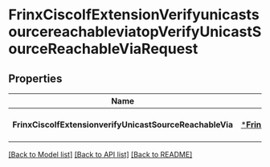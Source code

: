 # FrinxCiscoIfExtensionVerifyunicastsourcereachableviatopVerifyUnicastSourceReachableViaRequest

## Properties
Name | Type | Description | Notes
------------ | ------------- | ------------- | -------------
**FrinxCiscoIfExtensionverifyUnicastSourceReachableVia** | [***FrinxCiscoIfExtensionVerifyunicastsourcereachableviatopVerifyUnicastSourceReachableVia**](frinx.cisco.if.extension.verifyunicastsourcereachableviatop.VerifyUnicastSourceReachableVia.md) |  | [optional] [default to null]

[[Back to Model list]](../README.md#documentation-for-models) [[Back to API list]](../README.md#documentation-for-api-endpoints) [[Back to README]](../README.md)


